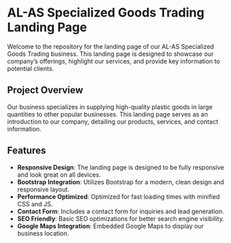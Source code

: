 # AL-AS Specialized Goods Trading Landing Page

Welcome to the repository for the landing page of our AL-AS Specialized Goods Trading business. This landing page is designed to showcase our company’s offerings, highlight our services, and provide key information to potential clients.

## Project Overview

Our business specializes in supplying high-quality plastic goods in large quantities to other popular businesses. This landing page serves as an introduction to our company, detailing our products, services, and contact information.

## Features

- **Responsive Design**: The landing page is designed to be fully responsive and look great on all devices.
- **Bootstrap Integration**: Utilizes Bootstrap for a modern, clean design and responsive layout.
- **Performance Optimized**: Optimized for fast loading times with minified CSS and JS.
- **Contact Form**: Includes a contact form for inquiries and lead generation.
- **SEO Friendly**: Basic SEO optimizations for better search engine visibility.
- **Google Maps Integration**: Embedded Google Maps to display our business location.
